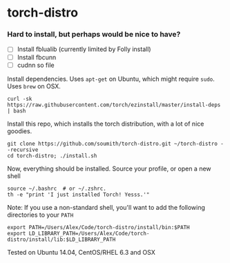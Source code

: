torch-distro
============

### Hard to install, but perhaps would be nice to have?
* [ ] Install fblualib (currently limited by Folly install)
* [ ] Install fbcunn
* [ ] cudnn so file

Install dependencies. Uses `apt-get` on Ubuntu, which might require `sudo`. Uses `brew` on OSX.
```
curl -sk https://raw.githubusercontent.com/torch/ezinstall/master/install-deps | bash
```

Install this repo, which installs the torch distribution, with a lot of nice goodies.
```
git clone https://github.com/soumith/torch-distro.git ~/torch-distro --recursive
cd torch-distro; ./install.sh
```

Now, everything should be installed. Source your profile, or open a new shell
```
source ~/.bashrc  # or ~/.zshrc.
th -e "print 'I just installed Torch! Yesss.'"
```

Note: If you use a non-standard shell, you'll want to add the following directories to your `PATH`
```
export PATH=/Users/Alex/Code/torch-distro/install/bin:$PATH
export LD_LIBRARY_PATH=/Users/Alex/Code/torch-distro/install/lib:$LD_LIBRARY_PATH
```

Tested on Ubuntu 14.04, CentOS/RHEL 6.3 and OSX

